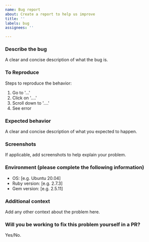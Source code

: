 ```yaml
---
name: Bug report
about: Create a report to help us improve
title: ''
labels: bug
assignees: ''

---
```


### Describe the bug
A clear and concise description of what the bug is.

### To Reproduce
Steps to reproduce the behavior:
1. Go to '...'
2. Click on '....'
3. Scroll down to '....'
4. See error

### Expected behavior
A clear and concise description of what you expected to happen.

### Screenshots
If applicable, add screenshots to help explain your problem.

### Environment (please complete the following information)
 - OS: [e.g. Ubuntu 20.04]
 - Ruby version: [e.g. 2.7.3]
 - Gem version: [e.g. 2.5.11]

### Additional context
Add any other context about the problem here.

### Will you be working to fix this problem yourself in a PR?
Yes/No.

